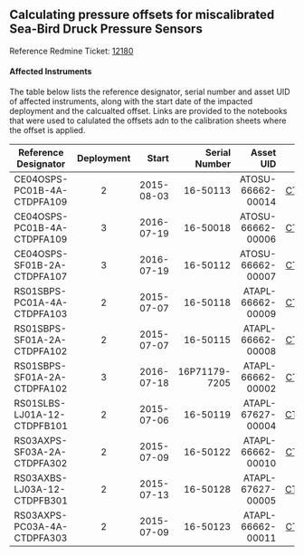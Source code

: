 ## Calculating pressure offsets for miscalibrated Sea-Bird Druck Pressure Sensors

Reference Redmine Ticket: [12180](https://redmine.oceanobservatories.org/issues/12180) 

#### Affected Instruments

The table below lists the reference designator, serial number and asset UID of affected instruments, 
along with the start date of the impacted deployment and the calcualted offset. Links are provided to the notebooks
that were used to calulated the offsets adn to the calibration sheets where the offset is applied. 

| Reference Designator        | Deployment | Start      | Serial Number | Asset UID         | Notebook | Offset   | Cal Sheet |
| --------------------------- |:----------:| ----------:| -------------:| -----------------:| -------:| --------:| ---------:|
| CE04OSPS-PC01B-4A-CTDPFA109 | 2          | 2015-08-03 | 16-50113      | ATOSU-66662-00014 | [CTDPFA109_d2.ipynb](https://github.com/friedrichknuth/ooi_data_analysis/blob/master/pressure_check/notebooks/CE04OSPS-PC01B-4A-CTDPFA109_d2.ipynb) | -5.43    |[ATAPL-67627-00005__20150510.csv](https://github.com/ooi-integration/asset-management/blob/master/calibration/CTDPFA/ATOSU-66662-00014__20150803.csv)|
| CE04OSPS-PC01B-4A-CTDPFA109 | 3          | 2016-07-19 | 16-50018      | ATOSU-66662-00006 | [CTDPFA109_d3.ipynb](https://github.com/friedrichknuth/ooi_data_analysis/blob/master/pressure_check/notebooks/CE04OSPS-PC01B-4A-CTDPFA109_d3.ipynb) | -19.55   |[ATOSU-66662-00006__20160719.csv](https://github.com/ooi-integration/asset-management/blob/master/calibration/CTDPFA/ATOSU-66662-00006__20160719.csv)|
| CE04OSPS-SF01B-2A-CTDPFA107 | 3          | 2016-07-19 | 16-50112      | ATOSU-66662-00007 | [CTDPFA107_d3.ipynb](https://github.com/friedrichknuth/ooi_data_analysis/blob/master/pressure_check/notebooks/CE04OSPS-SF01B-2A-CTDPFA107_d3.ipynb) |  9.6     |[ATOSU-66662-00007__20160719.csv](https://github.com/ooi-integration/asset-management/blob/master/calibration/CTDPFA/ATOSU-66662-00007__20160719.csv)|
| RS01SBPS-PC01A-4A-CTDPFA103 | 2          | 2015-07-07 | 16-50118      | ATAPL-66662-00009 | [CTDPFA103_d2.ipynb](https://github.com/friedrichknuth/ooi_data_analysis/blob/master/pressure_check/notebooks/RS01SBPS-PC01A-4A-CTDPFA103_d2.ipynb) | -5.24    |[ATAPL-66662-00009__20150707.csv](https://github.com/ooi-integration/asset-management/blob/master/calibration/CTDPFA/ATAPL-66662-00009__20150707.csv)|
| RS01SBPS-SF01A-2A-CTDPFA102 | 2          | 2015-07-07 | 16-50115      | ATAPL-66662-00008 | [CTDPFA102_d2.ipynb](https://github.com/friedrichknuth/ooi_data_analysis/blob/master/pressure_check/notebooks/RS01SBPS-SF01A-2A-CTDPFA102_d2.ipynb) | -1.7     |[ATAPL-66662-00008__20150707.csv](https://github.com/ooi-integration/asset-management/blob/master/calibration/CTDPFA/ATAPL-66662-00008__20150707.csv)|
| RS01SBPS-SF01A-2A-CTDPFA102 | 3          | 2016-07-18 | 16P71179-7205 | ATAPL-66662-00002 | [CTDPFA102_d3.ipynb](https://github.com/friedrichknuth/ooi_data_analysis/blob/master/pressure_check/notebooks/RS01SBPS-SF01A-2A-CTDPFA102_d3.ipynb) | 4.13     |[ATAPL-66662-00002__20160718.csv](https://github.com/ooi-integration/asset-management/blob/master/calibration/CTDPFA/ATAPL-66662-00002__20160718.csv)|
| RS01SLBS-LJ01A-12-CTDPFB101 | 2          | 2015-07-06 | 16-50119      | ATAPL-67627-00004 | [CTDPFB101_d2.ipynb](https://github.com/friedrichknuth/ooi_data_analysis/blob/master/pressure_check/notebooks/RS01SLBS-LJ01A-12-CTDPFB101_d2.ipynb) | -120.6   |[ATAPL-67627-00004__20150419.csv](https://github.com/ooi-integration/asset-management/blob/master/calibration/CTDPFB/ATAPL-67627-00004__20150419.csv)|
| RS03AXPS-SF03A-2A-CTDPFA302 | 2          | 2015-07-09 | 16-50122      | ATAPL-66662-00010 | [CTDPFA302_d2.ipynb](https://github.com/friedrichknuth/ooi_data_analysis/blob/master/pressure_check/notebooks/RS03AXPS-SF03A-2A-CTDPFA302_d2.ipynb) | -5.77    |[ATAPL-66662-00002__20160718.csv](https://github.com/ooi-integration/asset-management/blob/master/calibration/CTDPFA/ATAPL-66662-00010__20150709.csv)|
| RS03AXBS-LJ03A-12-CTDPFB301 | 2          | 2015-07-13 | 16-50128      | ATAPL-67627-00005 | [CTDPFB301_d2.ipynb](https://github.com/friedrichknuth/ooi_data_analysis/blob/master/pressure_check/notebooks/RS03AXBS-LJ03A-12-CTDPFB301_d2.ipynb) | -111.19  |[ATAPL-67627-00005__20150510.csv](https://github.com/ooi-integration/asset-management/blob/master/calibration/CTDPFB/ATAPL-67627-00005__20150510.csv)|
| RS03AXPS-PC03A-4A-CTDPFA303 | 2          | 2015-07-09 | 16-50123      | ATAPL-66662-00011 | [CTDPFA303_d2.ipynb](https://github.com/friedrichknuth/ooi_data_analysis/blob/master/pressure_check/notebooks/RS03AXPS-PC03A-4A-CTDPFA303_d2.ipynb) | -5.82    |[ATAPL-66662-00011__20150709.csv](https://github.com/ooi-integration/asset-management/blob/master/calibration/CTDPFA/ATAPL-66662-00011__20150709.csv)|

